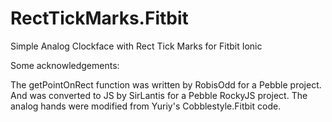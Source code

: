 # RectTickMarks.Fitbit
Simple Analog Clockface with Rect Tick Marks for Fitbit Ionic

Some acknowledgements:

The getPointOnRect function was written by RobisOdd for a Pebble project.
And was converted to JS by SirLantis for a Pebble RockyJS project.
The analog hands were modified from Yuriy's Cobblestyle.Fitbit code.
